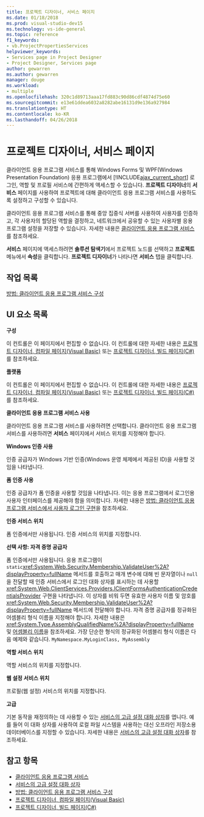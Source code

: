 ```yaml
---
title: 프로젝트 디자이너, 서비스 페이지
ms.date: 01/18/2018
ms.prod: visual-studio-dev15
ms.technology: vs-ide-general
ms.topic: reference
f1_keywords:
- vb.ProjectPropertiesServices
helpviewer_keywords:
- Services page in Project Designer
- Project Designer, Services page
author: gewarren
ms.author: gewarren
manager: douge
ms.workload:
- multiple
ms.openlocfilehash: 320c1d89713aaa17fd883c90d86cdf4874d75e60
ms.sourcegitcommit: e13e61ddea6032a8282abe16131d9e136a927984
ms.translationtype: HT
ms.contentlocale: ko-KR
ms.lasthandoff: 04/26/2018
---
```

# <a name="services-page-project-designer"></a>프로젝트 디자이너, 서비스 페이지

클라이언트 응용 프로그램 서비스를 통해 Windows Forms 및 WPF(Windows Presentation Foundation) 응용 프로그램에서 [!INCLUDE[ajax_current_short](../../ide/reference/includes/ajax_current_short_md.md)] 로그인, 역할 및 프로필 서비스에 간편하게 액세스할 수 있습니다. **프로젝트 디자이너**의 **서비스** 페이지를 사용하여 프로젝트에 대해 클라이언트 응용 프로그램 서비스를 사용하도록 설정하고 구성할 수 있습니다.

클라이언트 응용 프로그램 서비스를 통해 중앙 집중식 서버를 사용하여 사용자를 인증하고, 각 사용자의 할당된 역할을 결정하고, 네트워크에서 공유할 수 있는 사용자별 응용 프로그램 설정을 저장할 수 있습니다. 자세한 내용은 [클라이언트 응용 프로그램 서비스](/dotnet/framework/common-client-technologies/client-application-services)를 참조하세요.

**서비스** 페이지에 액세스하려면 **솔루션 탐색기**에서 프로젝트 노드를 선택하고 **프로젝트** 메뉴에서 **속성**을 클릭합니다. **프로젝트 디자이너**가 나타나면 **서비스** 탭을 클릭합니다.

## <a name="task-list"></a>작업 목록

[방법: 클라이언트 응용 프로그램 서비스 구성](/dotnet/framework/common-client-technologies/how-to-configure-client-application-services)

## <a name="uielement-list"></a>UI 요소 목록

 **구성**

 이 컨트롤은 이 페이지에서 편집할 수 없습니다. 이 컨트롤에 대한 자세한 내용은 [프로젝트 디자이너, 컴파일 페이지(Visual Basic)](../../ide/reference/compile-page-project-designer-visual-basic.md) 또는 [프로젝트 디자이너, 빌드 페이지(C#)](../../ide/reference/build-page-project-designer-csharp.md)를 참조하세요.

 **플랫폼**

 이 컨트롤은 이 페이지에서 편집할 수 없습니다. 이 컨트롤에 대한 자세한 내용은 [프로젝트 디자이너, 컴파일 페이지(Visual Basic)](../../ide/reference/compile-page-project-designer-visual-basic.md) 또는 [프로젝트 디자이너, 빌드 페이지(C#)](../../ide/reference/build-page-project-designer-csharp.md)를 참조하세요.

 **클라이언트 응용 프로그램 서비스 사용**

 클라이언트 응용 프로그램 서비스를 사용하려면 선택합니다. 클라이언트 응용 프로그램 서비스를 사용하려면 **서비스** 페이지에서 서비스 위치를 지정해야 합니다.

 **Windows 인증 사용**

 인증 공급자가 Windows 기반 인증(Windows 운영 체제에서 제공된 ID)을 사용할 것임을 나타냅니다.

 **폼 인증 사용**

 인증 공급자가 폼 인증을 사용할 것임을 나타냅니다. 이는 응용 프로그램에서 로그인용 사용자 인터페이스를 제공해야 함을 의미합니다. 자세한 내용은 [방법: 클라이언트 응용 프로그램 서비스에서 사용자 로그인 구현](/dotnet/framework/common-client-technologies/how-to-implement-user-login-with-client-application-services)을 참조하세요.

 **인증 서비스 위치**

 폼 인증에서만 사용됩니다. 인증 서비스의 위치를 지정합니다.

 **선택 사항: 자격 증명 공급자**

 폼 인증에서만 사용됩니다. 응용 프로그램이 `static`<xref:System.Web.Security.Membership.ValidateUser%2A?displayProperty=fullName> 메서드를 호출하고 매개 변수에 대해 빈 문자열이나 `null`을 전달할 때 인증 서비스에서 로그인 대화 상자를 표시하는 데 사용할 <xref:System.Web.ClientServices.Providers.IClientFormsAuthenticationCredentialsProvider> 구현을 나타냅니다. 이 상자를 비워 두면 유효한 사용자 이름 및 암호를 <xref:System.Web.Security.Membership.ValidateUser%2A?displayProperty=fullName> 메서드에 전달해야 합니다. 자격 증명 공급자를 정규화된 어셈블리 형식 이름을 지정해야 합니다. 자세한 내용은 <xref:System.Type.AssemblyQualifiedName%2A?displayProperty=fullName> 및 [어셈블리 이름](/dotnet/framework/app-domains/assembly-names)을 참조하세요. 가장 단순한 형식의 정규화된 어셈블리 형식 이름은 다음 예제와 같습니다. `MyNamespace.MyLoginClass, MyAssembly`

 **역할 서비스 위치**

 역할 서비스의 위치를 지정합니다.

 **웹 설정 서비스 위치**

 프로필(웹 설정) 서비스의 위치를 지정합니다.

 **고급**

 기본 동작을 재정의하는 데 사용할 수 있는 [서비스의 고급 설정 대화 상자](../../ide/reference/advanced-settings-for-services-dialog-box.md)를 엽니다. 예를 들어 이 대화 상자를 사용하여 로컬 파일 시스템을 사용하는 대신 오프라인 저장소용 데이터베이스를 지정할 수 있습니다. 자세한 내용은 [서비스의 고급 설정 대화 상자](../../ide/reference/advanced-settings-for-services-dialog-box.md)를 참조하세요.

## <a name="see-also"></a>참고 항목

- [클라이언트 응용 프로그램 서비스](/dotnet/framework/common-client-technologies/client-application-services)
- [서비스의 고급 설정 대화 상자](../../ide/reference/advanced-settings-for-services-dialog-box.md)
- [방법: 클라이언트 응용 프로그램 서비스 구성](/dotnet/framework/common-client-technologies/how-to-configure-client-application-services)
- [프로젝트 디자이너, 컴파일 페이지(Visual Basic)](../../ide/reference/compile-page-project-designer-visual-basic.md)
- [프로젝트 디자이너, 빌드 페이지(C#)](../../ide/reference/build-page-project-designer-csharp.md)
